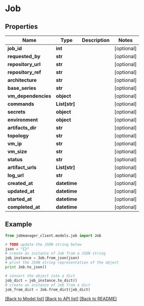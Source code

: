 # Job


## Properties
Name | Type | Description | Notes
------------ | ------------- | ------------- | -------------
**job_id** | **int** |  | [optional] 
**requested_by** | **str** |  | [optional] 
**repository_url** | **str** |  | [optional] 
**repository_ref** | **str** |  | [optional] 
**architecture** | **str** |  | [optional] 
**base_series** | **str** |  | [optional] 
**vm_dependencies** | **object** |  | [optional] 
**commands** | **List[str]** |  | [optional] 
**secrets** | **object** |  | [optional] 
**environment** | **object** |  | [optional] 
**artifacts_dir** | **str** |  | [optional] 
**topology** | **str** |  | [optional] 
**vm_ip** | **str** |  | [optional] 
**vm_size** | **str** |  | [optional] 
**status** | **str** |  | [optional] 
**artifact_urls** | **List[str]** |  | [optional] 
**log_url** | **str** |  | [optional] 
**created_at** | **datetime** |  | [optional] 
**updated_at** | **datetime** |  | [optional] 
**started_at** | **datetime** |  | [optional] 
**completed_at** | **datetime** |  | [optional] 

## Example

```python
from jobmanager_client.models.job import Job

# TODO update the JSON string below
json = "{}"
# create an instance of Job from a JSON string
job_instance = Job.from_json(json)
# print the JSON string representation of the object
print Job.to_json()

# convert the object into a dict
job_dict = job_instance.to_dict()
# create an instance of Job from a dict
job_from_dict = Job.from_dict(job_dict)
```
[[Back to Model list]](../README.md#documentation-for-models) [[Back to API list]](../README.md#documentation-for-api-endpoints) [[Back to README]](../README.md)


